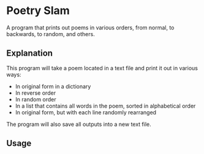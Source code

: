 # Poetry Slam
A program that prints out poems in various orders, from normal, to backwards, to random, and others.

## Explanation
This program will take a poem located in a text file and print it out in various ways:
* In original form in a dictionary
* In reverse order
* In random order
* In a list that contains all words in the poem, sorted in alphabetical order
* In original form, but with each line randomly rearranged

The program will also save all outputs into a new text file.

## Usage
